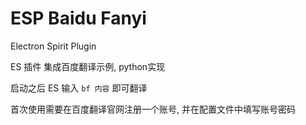 # ESP Baidu Fanyi

Electron Spirit Plugin

ES 插件 集成百度翻译示例, python实现

启动之后 ES 输入 `bf 内容` 即可翻译

首次使用需要在百度翻译官网注册一个账号, 并在配置文件中填写账号密码